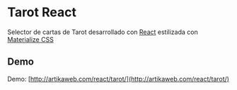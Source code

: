# Tarot React

Selector de cartas de Tarot desarrollado con [React](https://es.reactjs.org/) estilizada con [Materialize CSS](https://materializecss.com/)

## Demo

Demo: [http://artikaweb.com/react/tarot/](http://artikaweb.com/react/tarot/)


